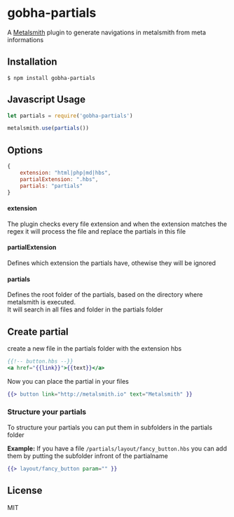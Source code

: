 # gobha-partials

A [Metalsmith](www.metalsmith.io) plugin to generate navigations in metalsmith from meta informations

## Installation

	$ npm install gobha-partials

## Javascript Usage

```js
let partials = require('gobha-partials')

metalsmith.use(partials())
```

## Options

```js
{
	extension: "html|php|md|hbs",
	partialExtension: ".hbs",
	partials: "partials"
}
```
#### extension

The plugin checks every file extension and when the extension matches the regex it will process the file and replace the partials in this file

#### partialExtension

Defines which extension the partials have, othewise they will be ignored

#### partials

Defines the root folder of the partials, based on the directory where metalsmith is executed.  
It will search in all files and folder in the partials folder

## Create partial

create a new file in the partials folder with the extension hbs

``` hbs
{{!-- button.hbs --}}
<a href="{{link}}">{{text}}</a>
```

Now you can place the partial in your files

``` hbs
{{> button link="http://metalsmith.io" text="Metalsmith" }}
```
### Structure your partials

To structure your partials you can put them in subfolders in the partials folder

**Example:** If you have a file `/partials/layout/fancy_button.hbs` you can add them by putting the subfolder infront of the partialname

``` hbs
{{> layout/fancy_button param="" }}
```

## License
MIT